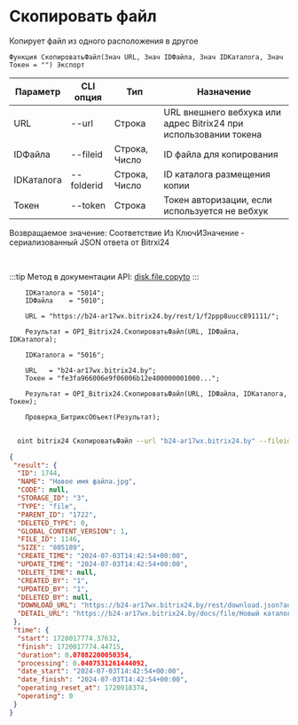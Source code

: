﻿---
sidebar_position: 8
---

# Скопировать файл
 Копирует файл из одного расположения в другое



`Функция СкопироватьФайл(Знач URL, Знач IDФайла, Знач IDКаталога, Знач Токен = "") Экспорт`

  | Параметр | CLI опция | Тип | Назначение |
  |-|-|-|-|
  | URL | --url | Строка | URL внешнего вебхука или адрес Bitrix24 при использовании токена |
  | IDФайла | --fileid | Строка, Число | ID файла для копирования |
  | IDКаталога | --folderid | Строка, Число | ID каталога размещения копии |
  | Токен | --token | Строка | Токен авторизации, если используется не вебхук |

  
  Возвращаемое значение:   Соответствие Из КлючИЗначение - сериализованный JSON ответа от Bitrxi24

<br/>

:::tip
Метод в документации API: [disk.file.copyto](https://dev.1c-bitrix.ru/rest_help/disk/file/disk_file_copyto.php)
:::
<br/>


```bsl title="Пример кода"
    IDКаталога = "5014";
    IDФайла    = "5010";

    URL = "https://b24-ar17wx.bitrix24.by/rest/1/f2ppp8uucc891111/";

    Результат = OPI_Bitrix24.СкопироватьФайл(URL, IDФайла, IDКаталога);

    IDКаталога = "5016";

    URL   = "b24-ar17wx.bitrix24.by";
    Токен = "fe3fa966006e9f06006b12e400000001000...";

    Результат = OPI_Bitrix24.СкопироватьФайл(URL, IDФайла, IDКаталога, Токен);

    Проверка_БитриксОбъект(Результат);
```



```sh title="Пример команды CLI"
    
  oint bitrix24 СкопироватьФайл --url "b24-ar17wx.bitrix24.by" --fileid "2484" --folderid "2490" --token "56898d66006e9f06006b12e400000001000..."

```

```json title="Результат"
{
 "result": {
  "ID": 1744,
  "NAME": "Новое имя файла.jpg",
  "CODE": null,
  "STORAGE_ID": "3",
  "TYPE": "file",
  "PARENT_ID": "1722",
  "DELETED_TYPE": 0,
  "GLOBAL_CONTENT_VERSION": 1,
  "FILE_ID": 1146,
  "SIZE": "805189",
  "CREATE_TIME": "2024-07-03T14:42:54+00:00",
  "UPDATE_TIME": "2024-07-03T14:42:54+00:00",
  "DELETE_TIME": null,
  "CREATED_BY": "1",
  "UPDATED_BY": "1",
  "DELETED_BY": null,
  "DOWNLOAD_URL": "https://b24-ar17wx.bitrix24.by/rest/download.json?auth=fe708566006e9f06006b12e4000000010000076fcba303ea853529aed2cefade1444b3&token=disk%7CaWQ9MTc0NCZfPWphdFBTRXpUdHI2anZKbDNxMDBwVTdRRVZ4aDdGVTMy%7CImRvd25sb2FkfGRpc2t8YVdROU1UYzBOQ1pmUFdwaGRGQlRSWHBVZEhJMmFuWktiRE54TURCd1ZUZFJSVlo0YURkR1ZUTXl8ZmU3MDg1NjYwMDZlOWYwNjAwNmIxMmU0MDAwMDAwMDEwMDAwMDc2ZmNiYTMwM2VhODUzNTI5YWVkMmNlZmFkZTE0NDRiMyI%3D.uOKd1v3hEnu7vsep0NhRk3RzXtyT21DBrrwPl3DxLG8%3D",
  "DETAIL_URL": "https://b24-ar17wx.bitrix24.by/docs/file/Новый каталог/Новое имя файла.jpg"
 },
 "time": {
  "start": 1720017774.37632,
  "finish": 1720017774.44715,
  "duration": 0.07082200050354,
  "processing": 0.0407531261444092,
  "date_start": "2024-07-03T14:42:54+00:00",
  "date_finish": "2024-07-03T14:42:54+00:00",
  "operating_reset_at": 1720018374,
  "operating": 0
 }
}
```
